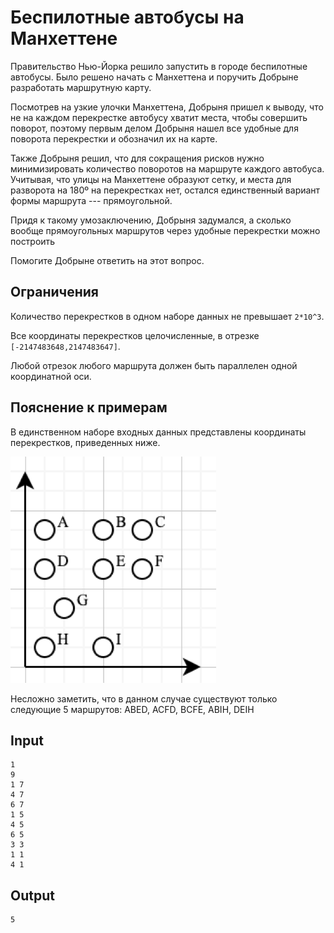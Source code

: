 # Беспилотные автобусы на Манхеттене

Правительство Нью-Йорка решило запустить в городе беспилотные автобусы. Было решено начать с Манхеттена и поручить Добрыне разработать маршрутную карту.

Посмотрев на узкие улочки Манхеттена, Добрыня пришел к выводу, что не на каждом перекрестке автобусу хватит места, чтобы совершить поворот, поэтому первым делом Добрыня нашел все удобные для поворота перекрестки и обозначил их на карте.

Также Добрыня решил, что для сокращения рисков нужно минимизировать количество поворотов на маршруте каждого автобуса. Учитывая, что улицы на Манхеттене образуют сетку, и места для разворота на 180º на перекрестках нет, остался единственный вариант формы маршрута --- прямоугольной.

Придя к такому умозаключению, Добрыня задумался, а сколько вообще прямоугольных маршрутов через удобные перекрестки можно построить

Помогите Добрыне ответить на этот вопрос.

## Ограничения

Количество перекрестков в одном наборе данных не превышает `2*10^3`.

Все координаты перекрестков целочисленные, в отрезке `[-2147483648,2147483647]`.

Любой отрезок любого маршрута должен быть параллелен одной координатной оси.

## Пояснение к примерам

В единственном наборе входных данных представлены координаты перекрестков, приведенных ниже.

![example](example.png)

Несложно заметить, что в данном случае существуют только следующие 5 маршрутов: ABED, ACFD, BCFE, ABIH, DEIH

## Input

```text
1
9
1 7
4 7
6 7
1 5
4 5
6 5
3 3
1 1
4 1
```

## Output

```text
5
```
